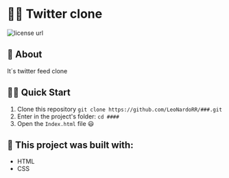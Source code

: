 # 🧑‍💻 Twitter clone

<p align="left">
  <!-- License -->
  <a>
    <img alt="license url" src="https://img.shields.io/badge/license%20-MIT-1C1E26?style=for-the-badge&labelColor=1C1E26&color=61ffca">
  </a>
</p>

## :open_book: About 
It´s twitter feed clone 

## 🏄‍♂️ Quick Start
 1. Clone this repository `git clone https://github.com/LeoNardoRR/###.git`
 2. Enter in the project's folder: `cd ####`
 3. Open the `Index.html` file 😃

## :bricks: This project was built with: 
- HTML
- CSS
